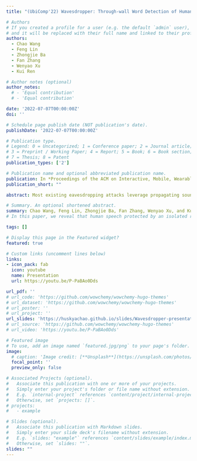 ```yaml
---
title: "(UbiComp'22) Wavesdropper: Through-wall Word Detection of Human Speech via Commercial mmWave Devices"

# Authors
# If you created a profile for a user (e.g. the default `admin` user), write the username (folder name) here
# and it will be replaced with their full name and linked to their profile.
authors:
  - Chao Wang
  - Feng Lin
  - Zhongjie Ba
  - Fan Zhang
  - Wenyao Xu
  - Kui Ren

# Author notes (optional)
author_notes:
  # - 'Equal contribution'
  # - 'Equal contribution'

date: '2022-07-07T00:00:00Z'
doi: ''

# Schedule page publish date (NOT publication's date).
publishDate: '2022-07-07T00:00:00Z'

# Publication type.
# Legend: 0 = Uncategorized; 1 = Conference paper; 2 = Journal article;
# 3 = Preprint / Working Paper; 4 = Report; 5 = Book; 6 = Book section;
# 7 = Thesis; 8 = Patent
publication_types: ['2']

# Publication name and optional abbreviated publication name.
publication: In *Proceedings of the ACM on Interactive, Mobile, Wearable and Ubiquitous Technologies/UbiComp 2022*
publication_short: ""

abstract: Most existing eavesdropping attacks leverage propagating sound waves for speech retrieval. However, soundproof materials are widely deployed in speech-sensitive scenes (e.g., a meeting room). In this paper, we reveal that human speech protected by an isolated room can be compromised by portable and commercial off-the-shelf mmWave devices. To achieve this goal, we develop Wavesdropper, a word detection system that utilizes a mmWave probe to sense the targeted speaker's throat vibration and recover speech contents in the obstructed condition. We proposed a CEEMD-based method to suppress dynamic clutters (e.g., human movements) in the room and a wavelet-based processing method to extract the delicate vocal vibration information from the hybrid signals. To recover speech contents from mmWave signals related to the vocal vibration, we designed a neural network to infer the speech contents. Moreover, we explored word detection on a conversation with multiple (two) probes and reveal that the adversary can detect words on multiple people simultaneously with only one mmWave device. We performed extensive experiments to evaluate the system performance with over 60,000 pronunciations. The experimental results indicate that Wavesdropper can achieve 91.3% accuracy for 57-word recognition on 23 volunteers.

# Summary. An optional shortened abstract.
summary: Chao Wang, Feng Lin, Zhongjie Ba, Fan Zhang, Wenyao Xu, and Kui Ren.
# In this paper, we reveal that human speech protected by an isolated room can be compromised by portable and commercial mmWave devices. 

tags: []

# Display this page in the Featured widget?
featured: true

# Custom links (uncomment lines below)
links:
- icon_pack: fab
  icon: youtube
  name: Presentation
  url: https://youtu.be/P-PaBAo0Dds

url_pdf: ''
# url_code: 'https://github.com/wowchemy/wowchemy-hugo-themes'
# url_dataset: 'https://github.com/wowchemy/wowchemy-hugo-themes'
# url_poster: ''
# url_project: ''
url_slides: 'https://huskyachao.github.io/slides/Wavesdropper-presentation.pdf'
# url_source: 'https://github.com/wowchemy/wowchemy-hugo-themes'
# url_video: 'https://youtu.be/P-PaBAo0Dds'

# Featured image
# To use, add an image named `featured.jpg/png` to your page's folder.
image:
  # caption: 'Image credit: [**Unsplash**](https://unsplash.com/photos/pLCdAaMFLTE)'
  focal_point: ''
  preview_only: false

# Associated Projects (optional).
#   Associate this publication with one or more of your projects.
#   Simply enter your project's folder or file name without extension.
#   E.g. `internal-project` references `content/project/internal-project/index.md`.
#   Otherwise, set `projects: []`.
# projects:
#   - example

# Slides (optional).
#   Associate this publication with Markdown slides.
#   Simply enter your slide deck's filename without extension.
#   E.g. `slides: "example"` references `content/slides/example/index.md`.
#   Otherwise, set `slides: ""`.
slides: ""
---
```


<!-- {{% callout note %}}
Click the _Cite_ button above to demo the feature to enable visitors to import publication metadata into their reference management software.
{{% /callout %}}

{{% callout note %}}
Create your slides in Markdown - click the _Slides_ button to check out the example.
{{% /callout %}}

Supplementary notes can be added here, including [code, math, and images](https://wowchemy.com/docs/writing-markdown-latex/). -->
